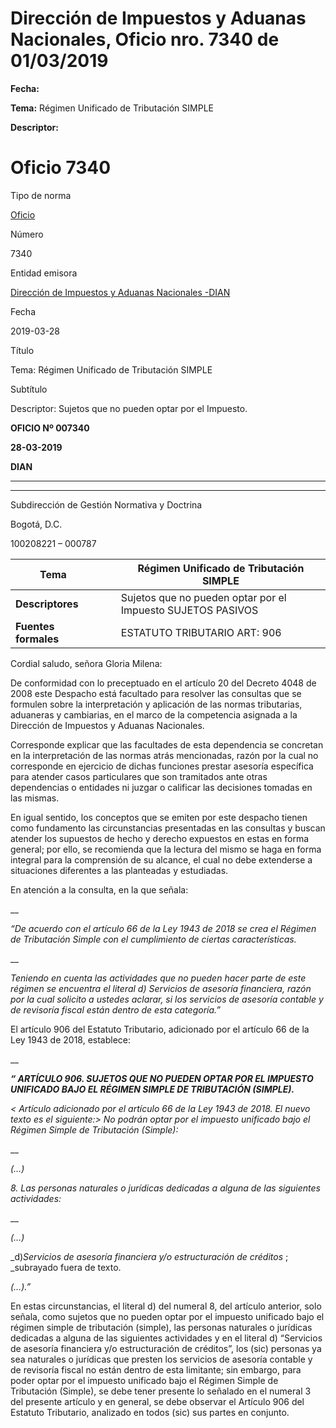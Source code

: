 # Dirección de Impuestos y Aduanas Nacionales, Oficio nro. 7340 de 01/03/2019


**Fecha:**

**Tema:** Régimen Unificado de Tributación SIMPLE

**Descriptor:**

# Oficio 7340

Tipo de norma

[Oficio](/normatividad/tipo-de-norma/oficio)

Número

7340

Entidad emisora

[Dirección de Impuestos y Aduanas Nacionales -DIAN](/normatividad/entidad-emisora/direccion-de-impuestos-y-aduanas-nacionales-dian)

Fecha

2019-03-28

Título

Tema: Régimen Unificado de Tributación SIMPLE

Subtítulo

Descriptor: Sujetos que no pueden optar por el Impuesto.

**OFICIO Nº 007340**

**28-03-2019**

**DIAN**

****

****

Subdirección de Gestión Normativa y Doctrina

Bogotá, D.C.

100208221 – 000787

**Tema** |  |  |  Régimen Unificado de Tributación SIMPLE  
---|---|---|---  
**Descriptores** |  |  |  Sujetos que no pueden optar por el Impuesto SUJETOS PASIVOS  
**Fuentes formales** |  |  |  ESTATUTO TRIBUTARIO ART: 906  
  
Cordial saludo, señora Gloria Milena:

De conformidad con lo preceptuado en el artículo 20 del Decreto 4048 de 2008 este Despacho está facultado para resolver las consultas que se formulen sobre la interpretación y aplicación de las normas tributarias, aduaneras y cambiarias, en el marco de la competencia asignada a la Dirección de Impuestos y Aduanas Nacionales.

Corresponde explicar que las facultades de esta dependencia se concretan en la interpretación de las normas atrás mencionadas, razón por la cual no corresponde en ejercicio de dichas funciones prestar asesoría específica para atender casos particulares que son tramitados ante otras dependencias o entidades ni juzgar o calificar las decisiones tomadas en las mismas.

En igual sentido, los conceptos que se emiten por este despacho tienen como fundamento las circunstancias presentadas en las consultas y buscan atender los supuestos de hecho y derecho expuestos en estas en forma general; por ello, se recomienda que la lectura del mismo se haga en forma integral para la comprensión de su alcance, el cual no debe extenderse a situaciones diferentes a las planteadas y estudiadas.

En atención a la consulta, en la que señala:

__

_“De acuerdo con el artículo 66 de la Ley 1943 de 2018 se crea el Régimen de Tributación Simple con el cumplimiento de ciertas características._

__

_Teniendo en cuenta las actividades que no pueden hacer parte de este régimen se encuentra el literal d) Servicios de asesoría financiera, razón por la cual solicito a ustedes aclarar, si los servicios de asesoría contable y de revisoría fiscal están dentro de esta categoría.”_

El artículo 906 del Estatuto Tributario, adicionado por el artículo 66 de la Ley 1943 de 2018, establece:

__

**_“ ARTÍCULO 906. SUJETOS QUE NO PUEDEN OPTAR POR EL IMPUESTO UNIFICADO BAJO EL RÉGIMEN SIMPLE DE TRIBUTACIÓN (SIMPLE)._**

_< Artículo adicionado por el artículo 66 de la Ley 1943 de 2018. El nuevo texto es el siguiente:> No podrán optar por el impuesto unificado bajo el Régimen Simple de Tributación (Simple):_

__

_(…)_

_8\. Las personas naturales o jurídicas dedicadas a alguna de las siguientes actividades:_

__

_(…)_

_d)_Servicios de asesoría financiera y/o estructuración de créditos_ ; _subrayado fuera de texto.

_(…).”_

En estas circunstancias, el literal d) del numeral 8, del artículo anterior, solo señala, como sujetos que no pueden optar por el impuesto unificado bajo el régimen simple de tributación (simple), las personas naturales o jurídicas dedicadas a alguna de las siguientes actividades y en el literal d) “Servicios de asesoría financiera y/o estructuración de créditos”, los (sic) personas ya sea naturales o jurídicas que presten los servicios de asesoría contable y de revisoría fiscal no están dentro de esta limitante; sin embargo, para poder optar por el impuesto unificado bajo el Régimen Simple de Tributación (Simple), se debe tener presente lo señalado en el numeral 3 del presente artículo y en general, se debe observar el Artículo 906 del Estatuto Tributario, analizado en todos (sic) sus partes en conjunto.
